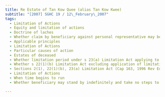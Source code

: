 ```yaml
---
title: Re Estate of Tan Kow Quee (alias Tan Kow Kwee) 
subtitle: "[2007] SGHC 19 / 12\_February\_2007"
tags:
  - Limitation of Actions
  - Equity and limitation of actions
  - Doctrine of laches
  - Whether claim by beneficiary against personal representative may be barred by doctrine of laches where unconscionability on beneficiary\'s part existing
  - Applicable principles
  - Limitation of Actions
  - Particular causes of action
  - Estates of deceased
  - Whether limitation period under s 23(a) Limitation Act applying to claim concerning real estate
  - Whether s 22(1)(b) Limitation Act excluding application of limitation period
  - Sections 2(1), 22(1)(b), 23(a) Limitation Act (Cap 163, 1996 Rev Ed)
  - Limitation of Actions
  - When time begins to run
  - Whether beneficiary may stand by indefinitely and take no steps to assert claim on ground that time bar inapplicable because administration remaining uncompleted even though right to receive share or interest in estate accruing

---
```


